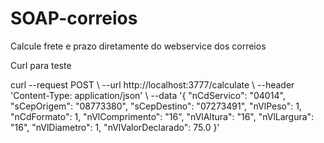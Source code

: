 # SOAP-correios
Calcule frete e prazo diretamente do webservice dos correios

Curl para teste

curl --request POST \ --url http://localhost:3777/calculate \ --header 'Content-Type: application/json' \ --data '{ "nCdServico": "04014", "sCepOrigem": "08773380", "sCepDestino": "07273491", "nVlPeso": 1, "nCdFormato": 1, "nVlComprimento": "16", "nVlAltura": "16", "nVlLargura": "16", "nVlDiametro": 1, "nVlValorDeclarado": 75.0 }'
